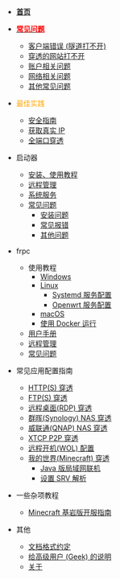 - [**首页**](/HOME)

- <a href="/#/faq"><span style="color: red;font-weight: 700;font-size: var(--bodyFontSize);">常见问题</span></a>

  - [客户端错误 (隧道打不开)](/faq/client-error)
  - [穿透的网站打不开](/faq/site-inaccessible)
  - [账户相关问题](/faq/account)
  - [网络相关问题](/faq/network)
  - [其他常见问题](/faq/misc)

- <span style="color: orange;">最佳实践</span>
  - [安全指南](/bestpractice/security)
  - [获取真实 IP](/bestpractice/realip)
  - [全端口穿透](/bestpractice/vpn)

- 启动器
  - [安装、使用教程](/launcher/usage)
  - [远程管理](/launcher/remote)
  - [系统服务](/launcher/service)
  - [常见问题](/faq/launcher)
    - [安装问题](/faq/launcher#install)
    - [常见报错](/faq/launcher#error)
    - [其他问题](/faq/launcher#misc)

- frpc
  - 使用教程
    - [Windows](/frpc/usage/windows)
    - [Linux](/frpc/usage/linux)
      - [Systemd 服务配置](/frpc/service/systemd)
      - [Openwrt 服务配置](/frpc/service/openwrt)
    - [macOS](/frpc/usage/macos)
    - [使用 Docker 运行](/frpc/usage/docker)
  - [用户手册](/frpc/manual)
  - [远程管理](/frpc/remote)
  - [常见问题](/faq/frpc)

- 常见应用配置指南
  - [HTTP(S) 穿透](/app/http)
  - [FTP(S) 穿透](/app/ftp)
  - [远程桌面(RDP) 穿透](/app/rdp)
  - [群晖(Synology) NAS 穿透](/app/synology)
  - [威联通(QNAP) NAS 穿透](/app/qnap)
  - [XTCP P2P 穿透](/app/xtcp)
  - [远程开机(WOL) 配置](/app/wol)
  - [我的世界(Minecraft) 穿透](/app/mc)
    - [Java 版局域网联机](/app/mc#java)
    - [设置 SRV 解析](/app/mc#srv)

- 一些杂项教程
  - [Minecraft 基岩版开服指南](/offtopic/mc-bedrock-server)

- 其他
  - [文档格式约定](/style)
  - [给高级用户 (Geek) 的说明](/geek)
  - [关于](/about)
